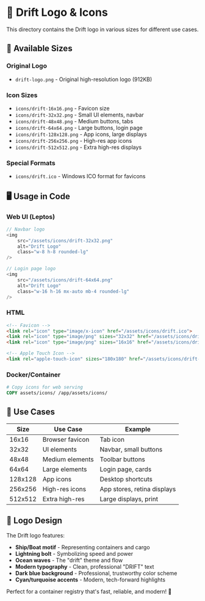# 🎨 Drift Logo & Icons

This directory contains the Drift logo in various sizes for different use cases.

## 📁 Available Sizes

### Original Logo
- `drift-logo.png` - Original high-resolution logo (912KB)

### Icon Sizes
- `icons/drift-16x16.png` - Favicon size
- `icons/drift-32x32.png` - Small UI elements, navbar
- `icons/drift-48x48.png` - Medium buttons, tabs
- `icons/drift-64x64.png` - Large buttons, login page
- `icons/drift-128x128.png` - App icons, large displays
- `icons/drift-256x256.png` - High-res app icons
- `icons/drift-512x512.png` - Extra high-res displays

### Special Formats
- `icons/drift.ico` - Windows ICO format for favicons

## 🖥️ Usage in Code

### Web UI (Leptos)
```rust
// Navbar logo
<img
    src="/assets/icons/drift-32x32.png"
    alt="Drift Logo"
    class="w-8 h-8 rounded-lg"
/>

// Login page logo
<img
    src="/assets/icons/drift-64x64.png"
    alt="Drift Logo"
    class="w-16 h-16 mx-auto mb-4 rounded-lg"
/>
```

### HTML
```html
<!-- Favicon -->
<link rel="icon" type="image/x-icon" href="/assets/icons/drift.ico">
<link rel="icon" type="image/png" sizes="32x32" href="/assets/icons/drift-32x32.png">
<link rel="icon" type="image/png" sizes="16x16" href="/assets/icons/drift-16x16.png">

<!-- Apple Touch Icon -->
<link rel="apple-touch-icon" sizes="180x180" href="/assets/icons/drift-256x256.png">
```

### Docker/Container
```dockerfile
# Copy icons for web serving
COPY assets/icons/ /app/assets/icons/
```

## 🎯 Use Cases

| Size | Use Case | Example |
|------|----------|---------|
| 16x16 | Browser favicon | Tab icon |
| 32x32 | UI elements | Navbar, small buttons |
| 48x48 | Medium elements | Toolbar buttons |
| 64x64 | Large elements | Login page, cards |
| 128x128 | App icons | Desktop shortcuts |
| 256x256 | High-res icons | App stores, retina displays |
| 512x512 | Extra high-res | Large displays, print |

## 🌊 Logo Design

The Drift logo features:
- **Ship/Boat motif** - Representing containers and cargo
- **Lightning bolt** - Symbolizing speed and power
- **Ocean waves** - The "drift" theme and flow
- **Modern typography** - Clean, professional "DRIFT" text
- **Dark blue background** - Professional, trustworthy color scheme
- **Cyan/turquoise accents** - Modern, tech-forward highlights

Perfect for a container registry that's fast, reliable, and modern! 🚀